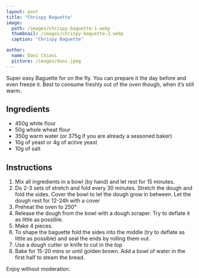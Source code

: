 ```yaml
---
layout: post
title: "Chrispy Baguette"
image:
  path: /images/chrispy-baguette-1.webp
  thumbnail: /images/chrispy-baguette-2.webp
  caption: "Chrispy Baguette"

author:
  name: Dani Chiani
  picture: /images/dani.jpeg
---
```


Super easy Baguette for on the fly. You can prepare it the day before and even freeze it. Best to consume freshly out of the oven though, when it’s still warm.

## Ingredients

- 450g white flour
- 50g whole wheat flour
- 350g warm water (or 375g if you are already a seasoned baker)
- 10g of yeast or 4g of active yeast
- 10g of salt

## Instructions

1. Mix all ingredients in a bowl (by hand) and let rest for 15 minutes.
2. Do 2-3 sets of stretch and fold every 30 minutes. Stretch the dough and fold the sides. Cover the bowl to let the dough grow in between.
   Let the dough rest for 12-24h with a cover
3. Preheat the oven to 250°
4. Release the dough from the bowl with a dough scraper. Try to deflate it as little as possible.
5. Make 4 pieces.
6. To shape the baguette fold the sides into the middle (try to deflate as little as possible) and seal the ends by rolling them out.
7. Use a dough cutter or knife to cut in the top
8. Bake for 15-20 mins or until golden brown. Add a bowl of water in the first half to steam the bread.

Enjoy without moderation.
